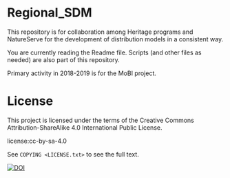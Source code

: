 # Regional_SDM

This repository is for collaboration among Heritage programs and NatureServe for the development of distribution models in a consistent way. 

You are currently reading the Readme file. Scripts (and other files as needed) are also part of this repository.

Primary activity in 2018-2019 is for the MoBI project. 


License
=======
This project is licensed under the terms of the Creative Commons Attribution-ShareAlike 4.0 International Public
License.

license:cc-by-sa-4.0

See `COPYING <LICENSE.txt>` to see the full text.


[![DOI](https://zenodo.org/badge/140332446.svg)](https://zenodo.org/badge/latestdoi/140332446)
